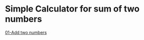 # Simple Calculator for sum of two numbers

[01-Add two numbers](https://colab.research.google.com/drive/1z7l9iEBGckIsSC3rFs7BWBCEquL48p6e?usp=sharing)